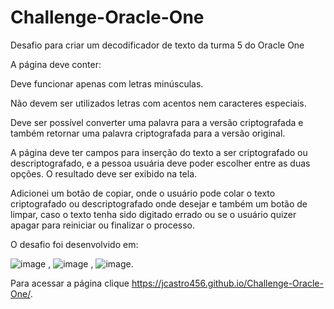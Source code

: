 # Challenge-Oracle-One
Desafio para criar um decodificador de texto da turma 5 do Oracle One

A página deve conter:

Deve funcionar apenas com letras minúsculas.

Não devem ser utilizados letras com acentos nem caracteres especiais.

Deve ser possível converter uma palavra para a versão criptografada e também retornar uma palavra criptografada para a versão original.

A página deve ter campos para inserção do texto a ser criptografado ou descriptografado, e a pessoa usuária deve poder escolher entre as duas opções. O resultado deve ser exibido na tela.

Adicionei um botão de copiar, onde o usuário pode colar o texto criptografado ou descriptografado onde desejar e também um botão de limpar, caso o texto tenha sido digitado errado ou se o usuário quizer apagar para reiniciar ou finalizar o processo.

O desafio foi desenvolvido em:

![image](https://github.com/JCastro456/Challenge-Oracle-One/assets/101068316/fcfc7d30-eaf8-4753-83d2-8a4721391a51)
, ![image](https://github.com/JCastro456/Challenge-Oracle-One/assets/101068316/c862bba7-fe95-4f68-81c4-78d06e56b738)
, ![image](https://github.com/JCastro456/Challenge-Oracle-One/assets/101068316/0ca7df77-2975-4bf2-9a7a-e283d7240128).

Para acessar a página clique https://jcastro456.github.io/Challenge-Oracle-One/.
